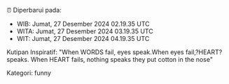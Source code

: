 ⏰ Diperbarui pada:
- WIB: Jumat, 27 Desember 2024 02.19.35 UTC
- WITA: Jumat, 27 Desember 2024 03.19.35 UTC
- WIT: Jumat, 27 Desember 2024 04.19.35 UTC

Kutipan Inspiratif:
"When WORDS fail, eyes speak.When eyes fail,?HEART? speaks. When HEART fails, nothing speaks they put cotton in the nose"


Kategori: funny

